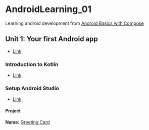 # AndroidLearning_01

Learning android development from [Android Basics with Compose](https://developer.android.com/courses/android-basics-compose/course)

## Unit 1: Your first Android app

- [Link](https://developer.android.com/courses/android-basics-compose/unit-1)

### Introduction to Kotlin
 
- [Link](https://developer.android.com/courses/pathways/android-basics-compose-unit-1-pathway-1)

### Setup Android Studio

- [Link](https://developer.android.com/courses/pathways/android-basics-compose-unit-1-pathway-2)

#### Project

**Name:** [Greeting Card](./GreetingCard/)